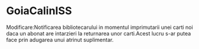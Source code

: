 # GoiaCalinISS
Modificare:Notificarea bibliotecarului in momentul imprimutarii unei carti noi daca un abonat are intarzieri la returnarea unor carti.Acest lucru s-ar putea face prin adugarea unui atrinut suplimentar.
